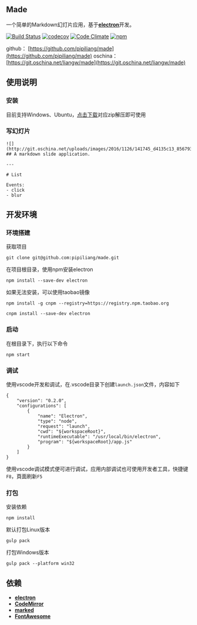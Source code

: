 ## Made 

一个简单的Markdown幻灯片应用，基于[**electron**](https://github.com/electron/electron)开发。

[![Build Status](https://travis-ci.org/pipiliang/made.svg?branch=master)](https://travis-ci.org/pipiliang/made)  [![codecov](https://codecov.io/gh/pipiliang/made/branch/master/graph/badge.svg)](https://codecov.io/gh/pipiliang/made)  [![Code Climate](https://codeclimate.com/github/pipiliang/made/badges/gpa.svg)](https://codeclimate.com/github/pipiliang/made)  [![npm](https://img.shields.io/npm/l/express.svg)](https://github.com/pipiliang/made/blob/master/LICENSE)

github： [https://github.com/pipiliang/made](https://github.com/pipiliang/made)
oschina：[https://git.oschina.net/liangw/made](https://git.oschina.net/liangw/made)

## 使用说明

### 安装

目前支持Windows、Ubuntu，[点击下载](https://github.com/pipiliang/made/releases)对应zip解压即可使用


### 写幻灯片
```
![](http://git.oschina.net/uploads/images/2016/1126/141745_d4135c13_856793.png) 
## A markdown slide application.

---

# List

Events:
- click
- blur

```

## 开发环境

### 环境搭建
获取项目
```
git clone git@github.com:pipiliang/made.git
```
在项目根目录，使用npm安装electron
```
npm install --save-dev electron
```
如果无法安装，可以使用taobao镜像
```
npm install -g cnpm --registry=https://registry.npm.taobao.org
```
```
cnpm install --save-dev electron
```

### 启动
在根目录下，执行以下命令
```
npm start
```

### 调试

使用vscode开发和调试，在.vscode目录下创建`launch.json`文件，内容如下
```
{
    "version": "0.2.0",
    "configurations": [
        {
            "name": "Electron",
            "type": "node",
            "request": "launch",
            "cwd": "${workspaceRoot}",
            "runtimeExecutable": "/usr/local/bin/electron",
            "program": "${workspaceRoot}/app.js"
        }
    ]
}
```
使用vscode调试模式便可进行调试，应用内部调试也可使用开发者工具，快捷键`F8`，頁面刷新`F5`

### 打包

安装依赖
```
npm install
```
默认打包Linux版本
```
gulp pack
```
打包Windows版本
```
gulp pack --platform win32
```

## 依赖

- [**electron**](https://github.com/electron/electron)
- [**CodeMirror**](http://codemirror.net/)
- [**marked**](https://github.com/chjj/marked)
- [**FontAwesome**](http://fontawesome.io/)